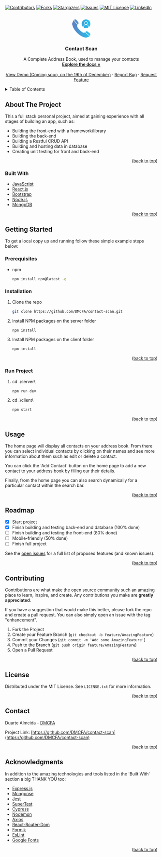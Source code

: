 <div id="top"></div>

[![Contributors][contributors-shield]][contributors-url]
[![Forks][forks-shield]][forks-url]
[![Stargazers][stars-shield]][stars-url]
[![Issues][issues-shield]][issues-url]
[![MIT License][license-shield]][license-url]
[![LinkedIn][linkedin-shield]][linkedin-url]

<!-- PROJECT LOGO -->
<br />
<div align="center">
  <a href="https://github.com/DMCFA/contact-scan">
    <img src="client\src\img\contact.png" alt="Logo" width="60" height="60">
  </a>

  <h3 align="center">Contact Scan</h3>

  <p align="center">
    A Complete Address Book, used to manage your contacts
    <br />
    <a href="https://github.com/DMCFA/contact-scan"><strong>Explore the docs »</strong></a>
    <br />
    <br />
    <a href="">View Demo (Coming soon, on the 19th of December)</a>
    ·
    <a href="https://github.com/DMCFA/contact-scan/issues">Report Bug</a>
    ·
    <a href="https://github.com/DMCFA/contact-scan/issues">Request Feature</a>
  </p>
</div>

<!-- TABLE OF CONTENTS -->
<details>
  <summary>Table of Contents</summary>
  <ol>
    <li>
      <a href="#about-the-project">About The Project</a>
      <ul>
        <li><a href="#built-with">Built With</a></li>
      </ul>
    </li>
    <li>
      <a href="#getting-started">Getting Started</a>
      <ul>
        <li><a href="#prerequisites">Prerequisites</a></li>
        <li><a href="#installation">Installation</a></li>
        <li><a href="#running-project">Running Project</a></li>
      </ul>
    </li>
    <li><a href="#usage">Usage</a></li>
    <li><a href="#roadmap">Roadmap</a></li>
    <li><a href="#contributing">Contributing</a></li>
    <li><a href="#license">License</a></li>
    <li><a href="#contact">Contact</a></li>
    <li><a href="#acknowledgments">Acknowledgments</a></li>
  </ol>
</details>

<!-- ABOUT THE PROJECT -->

## About The Project

This a full stack personal project, aimed at gaining experience with all stages of building an app, such as:

- Building the front-end with a framework/library
- Building the back-end
- Building a Restful CRUD API
- Building and hosting data in database
- Creating unit testing for front and back-end

<p align="right">(<a href="#top">back to top</a>)</p>

### Built With

- [JavaScript](https://javascript.com/)
- [React.js](https://reactjs.org/)
- [Bootstrap](https://getbootstrap.com)
- [Node.js](https://nodejs.org/)
- [MongoDB](https://www.mongodb.com/)

<p align="right">(<a href="#top">back to top</a>)</p>

<!-- GETTING STARTED -->

## Getting Started

To get a local copy up and running follow these simple example steps below:

### Prerequisites

- npm
  ```sh
  npm install npm@latest -g
  ```

### Installation

1. Clone the repo
   ```sh
   git clone https://github.com/DMCFA/contact-scan.git
   ```
2. Install NPM packages on the server folder
   ```sh
   npm install
   ```
3. Install NPM packages on the client folder
   ```sh
   npm install
   ```

<p align="right">(<a href="#top">back to top</a>)</p>

### Run Project

1. cd .\server\
   ```sh
   npm run dev
   ```
2. cd .\client\
   ```sh
   npm start
   ```

<p align="right">(<a href="#top">back to top</a>)</p>

<!-- USAGE EXAMPLES -->

## Usage

The home page will display all contacts on your address book. From there you can select individual contacts by clicking on their names and see more information about them such as edit or delete a contact.

You can click the 'Add Contact' button on the home page to add a new contact to your address book by filling our their details.

Finally, from the home page you can also search dynamically for a particular contact within the search bar.

<p align="right">(<a href="#top">back to top</a>)</p>

<!-- ROADMAP -->

## Roadmap

- [x] Start project
- [x] Finish building and testing back-end and database (100% done)
- [ ] Finish building and testing the front-end (80% done)
- [ ] Mobile-friendly (50% done)
- [ ] Finish full project

See the [open issues](https://github.com/DMCFA/contact-scan/issues) for a full list of proposed features (and known issues).

<p align="right">(<a href="#top">back to top</a>)</p>

<!-- CONTRIBUTING -->

## Contributing

Contributions are what make the open source community such an amazing place to learn, inspire, and create. Any contributions you make are **greatly appreciated**.

If you have a suggestion that would make this better, please fork the repo and create a pull request. You can also simply open an issue with the tag "enhancement".

1. Fork the Project
2. Create your Feature Branch (`git checkout -b feature/AmazingFeature`)
3. Commit your Changes (`git commit -m 'Add some AmazingFeature'`)
4. Push to the Branch (`git push origin feature/AmazingFeature`)
5. Open a Pull Request

<p align="right">(<a href="#top">back to top</a>)</p>

<!-- LICENSE -->

## License

Distributed under the MIT License. See `LICENSE.txt` for more information.

<p align="right">(<a href="#top">back to top</a>)</p>

<!-- CONTACT -->

## Contact

Duarte Almeida - [DMCFA](https://linkedin.com/in/duarte-almeida-dmcfa/)

Project Link: [https://github.com/DMCFA/contact-scan](https://github.com/DMCFA/contact-scan)

<p align="right">(<a href="#top">back to top</a>)</p>

<!-- ACKNOWLEDGMENTS -->

## Acknowledgments

In addition to the amazing technologies and tools listed in the 'Built With' section a big THANK YOU too:

- [Express.js](https://expressjs.com/)
- [Mongoose](https://mongoosejs.com/)
- [Jest](https://jestjs.io)
- [SuperTest](https://www.npmjs.com/package/supertest)
- [Cypress](https://www.cypress.io/)
- [Nodemon](https://nodemon.io/)
- [Axios](https://axios-http.com/)
- [React-Router-Dom](https://reactrouter.com/)
- [Formik](https://formik.org/)
- [EsLint](https://eslint.org/)
- [Google Fonts](https://fonts.google.com/)

<p align="right">(<a href="#top">back to top</a>)</p>

<!-- MARKDOWN LINKS & IMAGES -->
<!-- https://www.markdownguide.org/basic-syntax/#reference-style-links -->

[contributors-shield]: https://img.shields.io/github/contributors/DMCFA/contact-scan.svg?style=for-the-badge
[contributors-url]: https://github.com/DMCFA/contact-scan/graphs/contributors
[forks-shield]: https://img.shields.io/github/forks/DMCFA/contact-scan.svg?style=for-the-badge
[forks-url]: https://github.com/DMCFA/contact-scan/network/members
[stars-shield]: https://img.shields.io/github/stars/DMCFA/contact-scan.svg?style=for-the-badge
[stars-url]: https://github.com/DMCFA/contact-scan/stargazers
[issues-shield]: https://img.shields.io/github/issues/DMCFA/contact-scan.svg?style=for-the-badge
[issues-url]: https://github.com/DMCFA/contact-scan/issues
[license-shield]: https://img.shields.io/github/license/DMCFA/contact-scan.svg?style=for-the-badge
[license-url]: https://github.com/DMCFA/contact-scan/blob/main/LICENSE
[linkedin-shield]: https://img.shields.io/badge/-LinkedIn-black.svg?style=for-the-badge&logo=linkedin&colorB=555
[linkedin-url]: https://linkedin.com/in/duarte-almeida-dmcfa/
